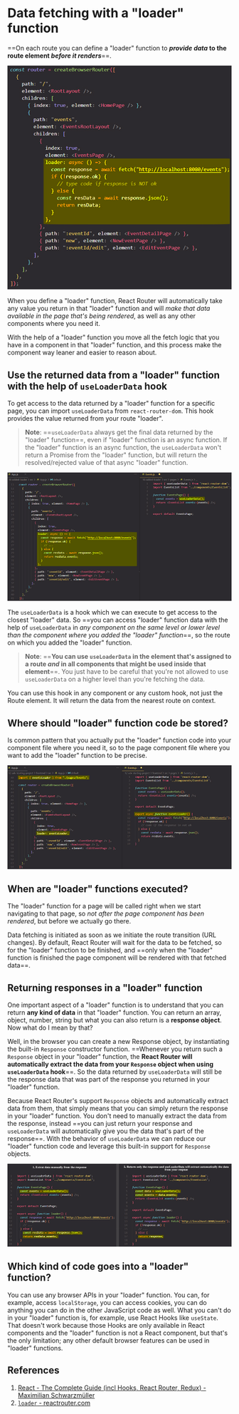 # Data fetching with a "loader" function

==On each route you can define a "loader" function to **_provide data_ to the route element _before it renders_**==.

![Loader_function](../../img/Loader_function.jpg)

When you define a "loader" function, React Router will automatically take any value you return in that "loader" function and will _make that data available in the page that's being rendered_, as well as any other components where you need it.

With the help of a "loader" function you move all the fetch logic that you have in a component in that "loader" function, and this process make the component way leaner and easier to reason about.

## Use the returned data from a "loader" function with the help of `useLoaderData` hook

To get access to the data returned by a "loader" function for a specific page, you can import `useLoaderData` from `react-router-dom`. This hook provides the value returned from your route "loader".

> **Note**: ==`useLoaderData` always get the final data returned by the "loader" function==, even if "loader" function is an async function. If the "loader" function is an async function, the `useLoaderData` won't return a Promise from the "loader" function, but will return the resolved/rejected value of that async "loader" function.

![Loader_function1](../../img/Loader_function1.jpg)

The `useLoaderData` is a hook which we can execute to get access to the closest "loader" data. So ==you can access "loader" function data with the help of `useLoaderData` in _any component on the same level or lower level than the component where you added the "loader" function_==, so the route on which you added the "loader" function.

> **Note**: ==**You can use `useLoaderData` in the element that's assigned to a route _and_ in all components that might be used inside that element**==. You just have to be careful that you're not allowed to use `useLoaderData` on a higher level than you're fetching the data.

You can use this hook in any component or any custom hook, not just the Route element. It will return the data from the nearest route on context.

## Where should "loader" function code be stored?

Is common pattern that you actually put the "loader" function code into your component file where you need it, so to the page component file where you want to add the "loader" function to be precise.

![Loader_function2](../../img/Loader_function2.jpg)

## When are "loader" functions executed?

The "loader" function for a page will be called right when we start navigating to that page, so _not after the page component has been rendered_, but before we actually go there.

Data fetching is initiated as soon as we initiate the route transition (URL changes). By default, React Router will wait for the data to be fetched, so for the "loader" function to be finished, and ==only when the "loader" function is finished the page component will be rendered with that fetched data==.

## Returning responses in a "loader" function

One important aspect of a "loader" function is to understand that you can return **any kind of data** in that "loader" function. You can return an array, object, number, string but what you can also return is a **response object**. Now what do I mean by that?

Well, in the browser you can create a new Response object, by instantiating the built-in `Response` constructor function. ==Whenever you return such a `Response` object in your "loader" function, the **React Router will automatically extract the data from your `Response` object when using `useLoaderData` hook**==. So the data returned by `useLoaderData` will still be the response data that was part of the response you returned in your "loader" function.

Because React Router's support `Response` objects and automatically extract data from them, that simply means that you can simply return the response in your "loader" function. You don't need to manually extract the data from the response, instead ==you can just return your response and `useLoaderData` will automatically give you the data that's part of the response==. With the behavior of `useLoaderData` we can reduce our "loader" function code and leverage this built-in support for `Response` objects.

![Loader_function3](../../img/Loader_function3.jpg)

## Which kind of code goes into a "loader" function?

You can use any browser APIs in your "loader" function. You can, for example, access `localStorage`, you can access cookies, you can do anything you can do in the other JavaScript code as well. What you can't do in your "loader" function is, for example, use React Hooks like `useState`. That doesn't work because those Hooks are only available in React components and the "loader" function is not a React component, but that's the only limitation; any other default browser features can be used in "loader" functions.

## References

1. [React - The Complete Guide (incl Hooks, React Router, Redux) - Maximilian Schwarzmüller](https://www.udemy.com/course/react-the-complete-guide-incl-redux/)
2. [`loader` - reactrouter.com](https://reactrouter.com/en/main/route/loader)